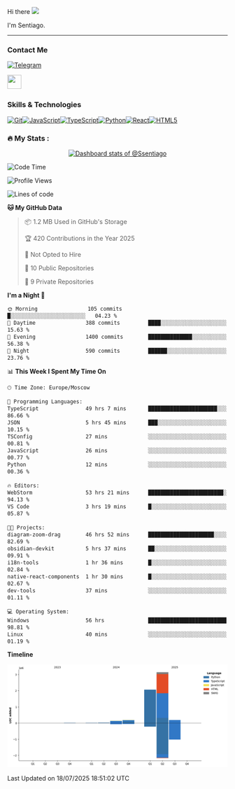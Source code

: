 Hi there ![](https://user-images.githubusercontent.com/18350557/176309783-0785949b-9127-417c-8b55-ab5a4333674e.gif)

I'm Sentiago. 

---


### Contact Me
<p align="left"><a href="https://t.me/sentiago" target="_blank" rel="noreferrer"><img src="https://img.shields.io/badge/-Telegram-2CA5E0?style=flat&logo=telegram&logoColor=white" alt="Telegram" width="100"/></a></p>

<p align="left"> <a href="https://discord.com/users/ssentiago" target="_blank" rel="noreferrer"> <picture> <source media="(prefers-color-scheme: dark)" srcset="https://raw.githubusercontent.com/danielcranney/readme-generator/main/public/icons/socials/discord-dark.svg" /> <source media="(prefers-color-scheme: light)" srcset="https://raw.githubusercontent.com/danielcranney/readme-generator/main/public/icons/socials/discord.svg" /> <img src="https://raw.githubusercontent.com/danielcranney/readme-generator/main/public/icons/socials/discord.svg" width="32" height="32" /> </picture> </a></p>

### Skills & Technologies
<p align="left">
<a href="https://git-scm.com/" target="_blank" rel="noreferrer"><img src="https://raw.githubusercontent.com/danielcranney/readme-generator/main/public/icons/skills/git-colored.svg" width="36" height="36" alt="Git" /></a><a href="https://developer.mozilla.org/en-US/docs/Web/JavaScript" target="_blank" rel="noreferrer"><img src="https://raw.githubusercontent.com/danielcranney/readme-generator/main/public/icons/skills/javascript-colored.svg" width="36" height="36" alt="JavaScript" /></a><a href="https://www.typescriptlang.org/" target="_blank" rel="noreferrer"><img src="https://raw.githubusercontent.com/danielcranney/readme-generator/main/public/icons/skills/typescript-colored.svg" width="36" height="36" alt="TypeScript" /></a><a href="https://www.python.org/" target="_blank" rel="noreferrer"><img src="https://raw.githubusercontent.com/danielcranney/readme-generator/main/public/icons/skills/python-colored.svg" width="36" height="36" alt="Python" /></a><a href="https://reactjs.org/" target="_blank" rel="noreferrer"><img src="https://raw.githubusercontent.com/danielcranney/readme-generator/main/public/icons/skills/react-colored.svg" width="36" height="36" alt="React" /></a><a href="https://developer.mozilla.org/en-US/docs/Glossary/HTML5" target="_blank" rel="noreferrer"><img src="https://raw.githubusercontent.com/danielcranney/readme-generator/main/public/icons/skills/html5-colored.svg" width="36" height="36" alt="HTML5" /></a>
</p> 


### :fire: My Stats :
<a href="https://next.ossinsight.io/widgets/official/compose-user-dashboard-stats?user_id=76674116" target="_blank" style="display: block" align="center">
  <picture>
    <source media="(prefers-color-scheme: dark)" srcset="https://next.ossinsight.io/widgets/official/compose-user-dashboard-stats/thumbnail.png?user_id=76674116&image_size=auto&color_scheme=dark" width="771" height="auto">
    <img alt="Dashboard stats of @Ssentiago" src="https://next.ossinsight.io/widgets/official/compose-user-dashboard-stats/thumbnail.png?user_id=76674116&image_size=auto&color_scheme=light" width="771" height="auto">
  </picture>
</a>

<!--START_SECTION:waka-->
![Code Time](http://img.shields.io/badge/Code%20Time-1%2C653%20hrs%2047%20mins-blue)

![Profile Views](http://img.shields.io/badge/Profile%20Views-0-blue)

![Lines of code](https://img.shields.io/badge/From%20Hello%20World%20I%27ve%20Written-5.8%20million%20lines%20of%20code-blue)

**🐱 My GitHub Data** 

> 📦 1.2 MB Used in GitHub's Storage 
 > 
> 🏆 420 Contributions in the Year 2025
 > 
> 🚫 Not Opted to Hire
 > 
> 📜 10 Public Repositories 
 > 
> 🔑 9 Private Repositories 
 > 
**I'm a Night 🦉** 

```text
🌞 Morning                105 commits         █░░░░░░░░░░░░░░░░░░░░░░░░   04.23 % 
🌆 Daytime                388 commits         ████░░░░░░░░░░░░░░░░░░░░░   15.63 % 
🌃 Evening                1400 commits        ██████████████░░░░░░░░░░░   56.38 % 
🌙 Night                  590 commits         ██████░░░░░░░░░░░░░░░░░░░   23.76 % 
```


📊 **This Week I Spent My Time On** 

```text
🕑︎ Time Zone: Europe/Moscow

💬 Programming Languages: 
TypeScript               49 hrs 7 mins       ██████████████████████░░░   86.66 % 
JSON                     5 hrs 45 mins       ███░░░░░░░░░░░░░░░░░░░░░░   10.15 % 
TSConfig                 27 mins             ░░░░░░░░░░░░░░░░░░░░░░░░░   00.81 % 
JavaScript               26 mins             ░░░░░░░░░░░░░░░░░░░░░░░░░   00.77 % 
Python                   12 mins             ░░░░░░░░░░░░░░░░░░░░░░░░░   00.36 % 

🔥 Editors: 
WebStorm                 53 hrs 21 mins      ████████████████████████░   94.13 % 
VS Code                  3 hrs 19 mins       █░░░░░░░░░░░░░░░░░░░░░░░░   05.87 % 

🐱‍💻 Projects: 
diagram-zoom-drag        46 hrs 52 mins      █████████████████████░░░░   82.69 % 
obsidian-devkit          5 hrs 37 mins       ██░░░░░░░░░░░░░░░░░░░░░░░   09.91 % 
i18n-tools               1 hr 36 mins        █░░░░░░░░░░░░░░░░░░░░░░░░   02.84 % 
native-react-components  1 hr 30 mins        █░░░░░░░░░░░░░░░░░░░░░░░░   02.67 % 
dev-tools                37 mins             ░░░░░░░░░░░░░░░░░░░░░░░░░   01.11 % 

💻 Operating System: 
Windows                  56 hrs              █████████████████████████   98.81 % 
Linux                    40 mins             ░░░░░░░░░░░░░░░░░░░░░░░░░   01.19 % 
```

**Timeline**

![Lines of Code chart](https://raw.githubusercontent.com/Ssentiago/Ssentiago/main/assets/bar_graph.png)


 Last Updated on 18/07/2025 18:51:02 UTC
<!--END_SECTION:waka-->

